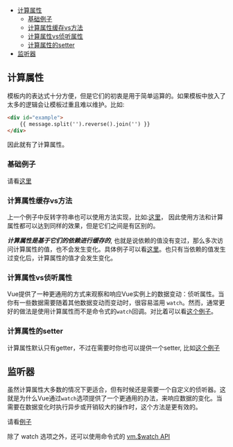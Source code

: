 
<!-- vim-markdown-toc GFM -->
* [计算属性](#计算属性)
    * [基础例子](#基础例子)
    * [计算属性缓存vs方法](#计算属性缓存vs方法)
    * [计算属性vs侦听属性](#计算属性vs侦听属性)
    * [计算属性的setter](#计算属性的setter)
* [监听器](#监听器)

<!-- vim-markdown-toc -->

## 计算属性

模板内的表达式十分方便，但是它们的初衷是用于简单运算的。如果模板中放入了太多的逻辑会让模板过重且难以维护。比如:
```html
<div id="example">
    {{ message.split('').reverse().join('') }}
</div>
```
因此就有了计算属性。

### 基础例子
请看[这里](./index-1.html)

### 计算属性缓存vs方法

上一个例子中反转字符串也可以使用方法实现，比如:[这里](./index-2.html)， 因此使用方法和计算属性都可以达到同样的效果，但是它们之间是有区别的。

***计算属性是基于它们的依赖进行缓存的***, 也就是说依赖的值没有变过，那么多次访问计算属性的值，也不会发生变化。具体例子可以看[这里](./index-3.html)。也只有当依赖的值发生过变化后，计算属性的值才会发生变化。

### 计算属性vs侦听属性

Vue提供了一种更通用的方式来观察和响应Vue实例上的数据变动：侦听属性。当你有一些数据需要随着其他数据变动而变动时，很容易滥用 `watch`。然而，通常更好的做法是使用计算属性而不是命令式的`watch`回调。对比着可以看[这个例子](./index-4.html)。

### 计算属性的setter

计算属性默认只有getter，不过在需要时你也可以提供一个setter, 比如[这个例子](./index-5.html)

## 监听器

虽然计算属性大多数的情况下更适合，但有时候还是需要一个自定义的侦听器。这就是为什么Vue通过`watch`选项提供了一个更通用的办法，来响应数据的变化。当需要在数据变化时执行异步或开销较大的操作时，这个方法是更有效的。

请看[例子](./index-6.html)

除了 watch 选项之外，还可以使用命令式的 [vm.$watch API](https://cn.vuejs.org/v2/guide/class-and-style.html)
